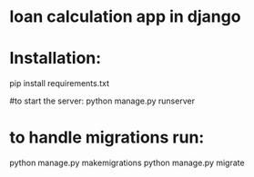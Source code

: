 # loan calculation app in django
# Installation:
  pip install requirements.txt

#to start the server:
  python manage.py runserver

# to handle migrations run:
  python manage.py makemigrations
  python manage.py migrate
